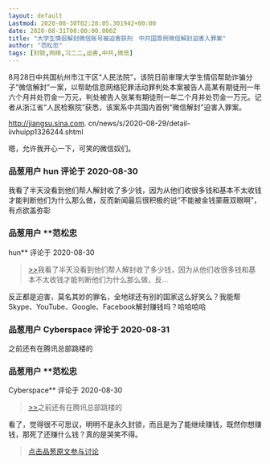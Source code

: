 ```yaml
---
layout: default
Lastmod: 2020-08-30T02:28:05.301942+00:00
date: 2020-08-31T00:00:00.000Z
title: "大学生情侣解封微信账号被迫害获刑　中共国首例微信解封迫害入罪案"
author: "范松忠"
tags: [封锁,网络,习二二,迫害,中共,微信]
---
```


8月28日中共国杭州市江干区“人民法院”，该院日前审理大学生情侣帮助诈骗分子“微信解封”一案，以帮助信息网络犯罪活动罪判处本案被告人高某有期徒刑一年六个月并处罚金一万元，判处被告人张某有期徒刑一年二个月并处罚金一万元。记者从浙江省“人民检察院”获悉，该案系中共国内首例“微信解封”迫害入罪案。  
  
http://jiangsu.sina.com. cn/news/s/2020-08-29/detail-iivhuipp1326244.shtml  
  
嗯，允许我开心一下，可笑的微信奴们。

            
### 品葱用户 **hun** 评论于 2020-08-30
        
我看了半天没看到他们帮人解封收了多少钱，因为从他们收很多钱和基本不太收钱才能判断他们为什么那么做，反而新闻最后很积极的说“不能被金钱蒙蔽双眼啊”，有点欲盖弥彰
        


            
### 品葱用户 **范松忠 
hun** 评论于 2020-08-30
        
> [\>>]( "/article/item_id-484314#")我看了半天没看到他们帮人解封收了多少钱，因为从他们收很多钱和基本不太收钱才能判断他们为什么那么做，反...

  
  
反正都是迫害，莫名其妙的罪名，全地球还有别的国家这么好笑么？我能帮Skype、YouTube、Google、Facebook解封赚钱吗？哈哈哈哈
        


            
### 品葱用户 **Cyberspace** 评论于 2020-08-31
        
之前还有在腾讯总部跳楼的
        


            
### 品葱用户 **范松忠 
Cyberspace** 评论于 2020-08-30
        
> [\>>]( "/article/item_id-484320#")之前还有在腾讯总部跳楼的

  
  
看了，觉得很不可思议，明明不是永久封锁，而且是为了能继续赚钱，既然你想赚钱，那死了还赚什么钱？真的是哭笑不得。
        






> [点击品葱原文参与讨论](https://pincong.rocks/article/23555)

